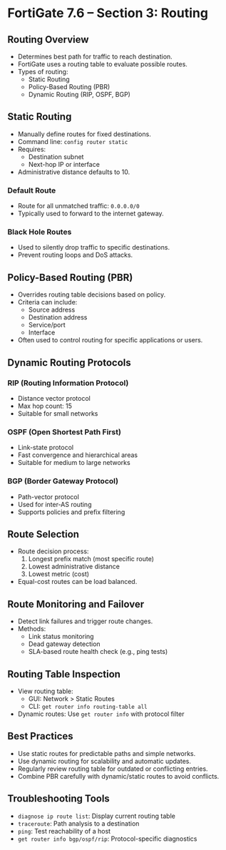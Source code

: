# FortiGate 7.6 – Section 3: Routing

## Routing Overview

- Determines best path for traffic to reach destination.
- FortiGate uses a routing table to evaluate possible routes.
- Types of routing:
  - Static Routing
  - Policy-Based Routing (PBR)
  - Dynamic Routing (RIP, OSPF, BGP)

## Static Routing

- Manually define routes for fixed destinations.
- Command line: `config router static`
- Requires:
  - Destination subnet
  - Next-hop IP or interface
- Administrative distance defaults to 10.

### Default Route

- Route for all unmatched traffic: `0.0.0.0/0`
- Typically used to forward to the internet gateway.

### Black Hole Routes

- Used to silently drop traffic to specific destinations.
- Prevent routing loops and DoS attacks.

## Policy-Based Routing (PBR)

- Overrides routing table decisions based on policy.
- Criteria can include:
  - Source address
  - Destination address
  - Service/port
  - Interface
- Often used to control routing for specific applications or users.

## Dynamic Routing Protocols

### RIP (Routing Information Protocol)

- Distance vector protocol
- Max hop count: 15
- Suitable for small networks

### OSPF (Open Shortest Path First)

- Link-state protocol
- Fast convergence and hierarchical areas
- Suitable for medium to large networks

### BGP (Border Gateway Protocol)

- Path-vector protocol
- Used for inter-AS routing
- Supports policies and prefix filtering

## Route Selection

- Route decision process:
  1. Longest prefix match (most specific route)
  2. Lowest administrative distance
  3. Lowest metric (cost)
- Equal-cost routes can be load balanced.

## Route Monitoring and Failover

- Detect link failures and trigger route changes.
- Methods:
  - Link status monitoring
  - Dead gateway detection
  - SLA-based route health check (e.g., ping tests)

## Routing Table Inspection

- View routing table:
  - GUI: Network > Static Routes
  - CLI: `get router info routing-table all`
- Dynamic routes: Use `get router info` with protocol filter

## Best Practices

- Use static routes for predictable paths and simple networks.
- Use dynamic routing for scalability and automatic updates.
- Regularly review routing table for outdated or conflicting entries.
- Combine PBR carefully with dynamic/static routes to avoid conflicts.

## Troubleshooting Tools

- `diagnose ip route list`: Display current routing table
- `traceroute`: Path analysis to a destination
- `ping`: Test reachability of a host
- `get router info bgp/ospf/rip`: Protocol-specific diagnostics
